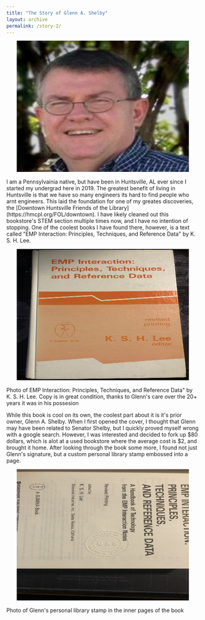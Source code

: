 ```yaml
---
title: "The Story of Glenn A. Shelby"
layout: archive
permalink: /story-2/
---
```

<p align="center">
    <img width="450" height="342" src='/images/Glenn_Shelby.jpg'>
</p>
I am a Pennsylvainia native, but have been in Huntsville, AL ever since I started my undergrad here in 2019. The greatest benefit of living in Huntsville is that we have so many engineers its hard to find people who arnt engineers. This laid the foundation for one of my greates discoveries, the [Downtown Huntsville Friends of the Library](https://hmcpl.org/FOL/downtown). I have likely cleaned out this bookstore's STEM section multiple times now, and I have no intention of stopping. One of the coolest books I have found there, however, is a text called "EMP Interaction: Principles, Techniques, and Reference Data" by K. S. H. Lee.

<p align="center">
    <img width="450" height="342" src='/images/Book.jpg'>
</p>
Photo of EMP Interaction: Principles, Techniques, and Reference Data" by K. S. H. Lee. Copy is in great condition, thanks to Glenn's care over the 20+ years it was in his possesion

While this book is cool on its own, the coolest part about it is it's prior owner, Glenn A. Shelby. When I first opened the cover, I thought that Glenn may have been related to Senator Shelby, but I quickly proved myself wrong with a google search. However, I was interested and decided to fork up $80 dollars, which is alot at a used bookstore where the average cost is $2, and brought it home. After looking through the book some more, I found not just Glenn's signature, but a custom personal library stamp embossed into a page.

<p align="center">
    <img width="450" height="342" src='/images/Stamp.jpg'>
</p>
Photo of Glenn's personal library stamp in the inner pages of the book
